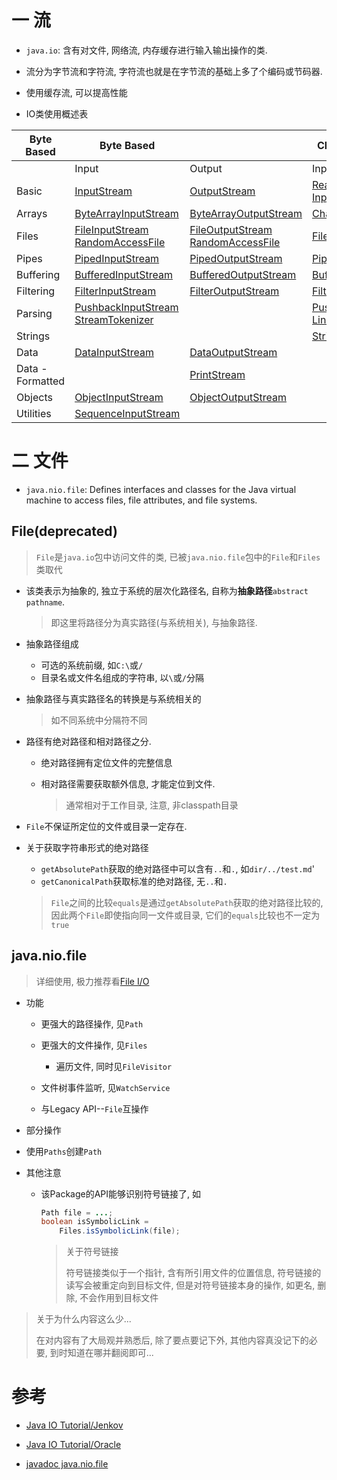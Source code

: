 # 一 流

* `java.io`: 含有对文件, 网络流, 内存缓存进行输入输出操作的类. 
* 流分为字节流和字符流, 字符流也就是在字节流的基础上多了个编码或节码器.
* 使用缓存流, 可以提高性能

* IO类使用概述表

| Byte Based       | Byte Based                                                   |                                                              | Character Based                                              |                                                              |
| ---------------- | ------------------------------------------------------------ | ------------------------------------------------------------ | ------------------------------------------------------------ | ------------------------------------------------------------ |
|                  | Input                                                        | Output                                                       | Input                                                        | Output                                                       |
| Basic            | [InputStream](http://tutorials.jenkov.com/java-io/inputstream.html) | [OutputStream](http://tutorials.jenkov.com/java-io/outputstream.html) | [Reader](http://tutorials.jenkov.com/java-io/reader.html) [InputStreamReader](http://tutorials.jenkov.com/java-io/inputstreamreader.html) | [Writer](http://tutorials.jenkov.com/java-io/writer.hml) [OutputStreamWriter](http://tutorials.jenkov.com/java-io/outputstreamwriter.html) |
| Arrays           | [ByteArrayInputStream](http://tutorials.jenkov.com/java-io/bytearrayinputstream.html) | [ByteArrayOutputStream](http://tutorials.jenkov.com/java-io/bytearrayoutputstream.html) | [CharArrayReader](http://tutorials.jenkov.com/java-io/chararrayreader.html) | [CharArrayWriter](http://tutorials.jenkov.com/java-io/chararraywriter.html) |
| Files            | [FileInputStream](http://tutorials.jenkov.com/java-io/fileinputstream.html) [RandomAccessFile](http://tutorials.jenkov.com/java-io/randomaccessfile.html) | [FileOutputStream](http://tutorials.jenkov.com/java-io/fileoutputstream.html) [RandomAccessFile](http://tutorials.jenkov.com/java-io/randomaccessfile.html) | [FileReader](http://tutorials.jenkov.com/java-io/filereader.html) | [FileWriter](http://tutorials.jenkov.com/java-io/filewriter.html) |
| Pipes            | [PipedInputStream](http://tutorials.jenkov.com/java-io/pipedinputstream.html) | [PipedOutputStream](http://tutorials.jenkov.com/java-io/pipedoutputstream.html) | [PipedReader](http://tutorials.jenkov.com/java-io/pipedreader.html) | [PipedWriter](http://tutorials.jenkov.com/java-io/pipedwriter.html) |
| Buffering        | [BufferedInputStream](http://tutorials.jenkov.com/java-io/bufferedinputstream.html) | [BufferedOutputStream](http://tutorials.jenkov.com/java-io/bufferedoutputstream.html) | [BufferedReader](http://tutorials.jenkov.com/java-io/bufferedreader.html) | [BufferedWriter](http://tutorials.jenkov.com/java-io/bufferedwriter.html) |
| Filtering        | [FilterInputStream](http://tutorials.jenkov.com/java-io/filterinputstream.html) | [FilterOutputStream](http://tutorials.jenkov.com/java-io/filteroutputstream.html) | [FilterReader](http://tutorials.jenkov.com/java-io/filterreader.html) | [FilterWriter](http://tutorials.jenkov.com/java-io/filterwriter.html) |
| Parsing          | [PushbackInputStream](http://tutorials.jenkov.com/java-io/pushbackinputstream.html) [StreamTokenizer](http://tutorials.jenkov.com/java-io/streamtokenizer.html) |                                                              | [PushbackReader](http://tutorials.jenkov.com/java-io/pushbackreader.html) [LineNumberReader](http://tutorials.jenkov.com/java-io/linenumberreader.html) |                                                              |
| Strings          |                                                              |                                                              | [StringReader](http://tutorials.jenkov.com/java-io/stringreader.html) | [StringWriter](http://tutorials.jenkov.com/java-io/stringwriter.html) |
| Data             | [DataInputStream](http://tutorials.jenkov.com/java-io/datainputstream.html) | [DataOutputStream](http://tutorials.jenkov.com/java-io/dataoutputstream.html) |                                                              |                                                              |
| Data - Formatted |                                                              | [PrintStream](http://tutorials.jenkov.com/java-io/printstream.html) |                                                              | [PrintWriter](http://tutorials.jenkov.com/java-io/printwriter.html) |
| Objects          | [ObjectInputStream](http://tutorials.jenkov.com/java-io/objectinputstream.html) | [ObjectOutputStream](http://tutorials.jenkov.com/java-io/objectoutputstream.html) |                                                              |                                                              |
| Utilities        | [SequenceInputStream](http://tutorials.jenkov.com/java-io/sequenceinputstream.html) |                                                              |                                                              |                                                              |

# 二 文件

* `java.nio.file`: Defines interfaces and classes for the Java virtual machine to access files, file attributes, and file systems.

## File(deprecated)

> `File`是`java.io`包中访问文件的类, 已被`java.nio.file`包中的`File`和`Files`类取代

* 该类表示为抽象的, 独立于系统的层次化路径名, 自称为**抽象路径**`abstract pathname`.

  > 即这里将路径分为真实路径(与系统相关), 与抽象路径.

* 抽象路径组成

  * 可选的系统前缀, 如`C:\`或`/`
  * 目录名或文件名组成的字符串, 以`\`或`/`分隔

* 抽象路径与真实路径名的转换是与系统相关的

  > 如不同系统中分隔符不同

* 路径有绝对路径和相对路径之分.

  * 绝对路径拥有定位文件的完整信息

  * 相对路径需要获取额外信息, 才能定位到文件.

    > 通常相对于工作目录, 注意, 非classpath目录

* `File`不保证所定位的文件或目录一定存在.

* 关于获取字符串形式的绝对路径

  * `getAbsolutePath`获取的绝对路径中可以含有`..`和`.`, 如`dir/../test.md`'
  * `getCanonicalPath`获取标准的绝对路径, 无`..`和`.`

  > `File`之间的比较`equals`是通过`getAbsolutePath`获取的绝对路径比较的, 因此两个`File`即使指向同一文件或目录, 它们的`equals`比较也不一定为`true`

## java.nio.file

> 详细使用, 极力推荐看[File I/O](https://docs.oracle.com/javase/tutorial/essential/io/fileio.html)

* 功能

  * 更强大的路径操作, 见`Path`
  * 更强大的文件操作, 见`Files`
    * 遍历文件, 同时见`FileVisitor`

  * 文件树事件监听, 见`WatchService`
  * 与Legacy API--`File`互操作

* 部分操作
  
* 使用`Paths`创建`Path`
  
* 其他注意

  * 该Package的API能够识别符号链接了, 如

    ```java
    Path file = ...;
    boolean isSymbolicLink =
        Files.isSymbolicLink(file);
    ```

    > 关于符号链接
    >
    > 符号链接类似于一个指针, 含有所引用文件的位置信息, 符号链接的读写会被重定向到目标文件, 但是对符号链接本身的操作, 如更名, 删除, 不会作用到目标文件



> 关于为什么内容这么少...
>
> 在对内容有了大局观并熟悉后, 除了要点要记下外, 其他内容真没记下的必要, 到时知道在哪并翻阅即可...

# 参考

* [Java IO Tutorial/Jenkov](http://tutorials.jenkov.com/java-io/index.html)

* [Java IO Tutorial/Oracle](https://docs.oracle.com/javase/tutorial/essential/io/index.html)

* [javadoc java.nio.file](https://docs.oracle.com/javase/8/docs/api/java/nio/file/package-summary.html)

